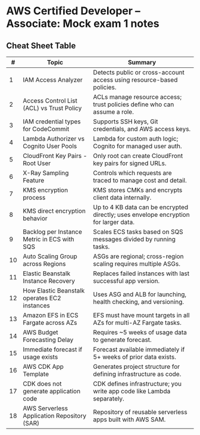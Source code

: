 # AWS Certified Developer – Associate: Mock exam 1 notes

## Cheat Sheet Table

| #  | Topic                                               | Summary                                                                 |
|----|-----------------------------------------------------|-------------------------------------------------------------------------|
| 1  | IAM Access Analyzer                                 | Detects public or cross-account access using resource-based policies.   |
| 2  | Access Control List (ACL) vs Trust Policy           | ACLs manage resource access; trust policies define who can assume a role.|
| 3  | IAM credential types for CodeCommit                 | Supports SSH keys, Git credentials, and AWS access keys.                |
| 4  | Lambda Authorizer vs Cognito User Pools            | Lambda for custom auth logic; Cognito for managed user auth.           |
| 5  | CloudFront Key Pairs - Root User                    | Only root can create CloudFront key pairs for signed URLs.             |
| 6  | X-Ray Sampling Feature                              | Controls which requests are traced to manage cost and detail.          |
| 7  | KMS encryption process                              | KMS stores CMKs and encrypts client data internally.                   |
| 8  | KMS direct encryption behavior                      | Up to 4 KB data can be encrypted directly; uses envelope encryption for larger data. |
| 9  | Backlog per Instance Metric in ECS with SQS         | Scales ECS tasks based on SQS messages divided by running tasks.       |
| 10 | Auto Scaling Group across Regions                   | ASGs are regional; cross-region scaling requires multiple ASGs.        |
| 11 | Elastic Beanstalk Instance Recovery                 | Replaces failed instances with last successful app version.            |
| 12 | How Elastic Beanstalk operates EC2 instances        | Uses ASG and ALB for launching, health checking, and versioning.       |
| 13 | Amazon EFS in ECS Fargate across AZs                | EFS must have mount targets in all AZs for multi-AZ Fargate tasks.     |
| 14 | AWS Budget Forecasting Delay                        | Requires ~5 weeks of usage data to generate forecast.                  |
| 15 | Immediate forecast if usage exists                  | Forecast available immediately if 5+ weeks of prior data exists.       |
| 16 | AWS CDK App Template                                | Generates project structure for defining infrastructure as code.       |
| 17 | CDK does not generate application code              | CDK defines infrastructure; you write app code like Lambda separately. |
| 18 | AWS Serverless Application Repository (SAR)         | Repository of reusable serverless apps built with AWS SAM.             |

